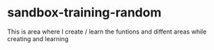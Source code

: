 # sandbox-training-random
This is area where I create / learn the funtions and diffent areas while creating and learning
